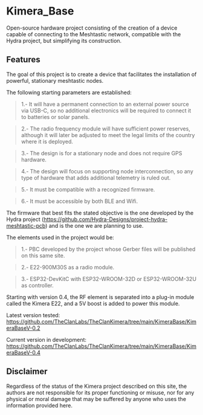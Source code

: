 # Kimera_Base
Open-source hardware project consisting of the creation of a device capable of connecting to the Meshtastic network, compatible with the Hydra project, but simplifying its construction.

## Features

The goal of this project is to create a device that facilitates the installation of powerful, stationary meshtastic nodes.

The following starting parameters are established:

> 1.- It will have a permanent connection to an external power source via USB-C, so no additional electronics will be required to connect it to batteries or solar panels.

> 2.- The radio frequency module will have sufficient power reserves, although it will later be adjusted to meet the legal limits of the country where it is deployed.

> 3.- The design is for a stationary node and does not require GPS hardware.

> 4.- The design will focus on supporting node interconnection, so any type of hardware that adds additional telemetry is ruled out.

> 5.- It must be compatible with a recognized firmware.

> 6.- It must be accessible by both BLE and Wifi.

The firmware that best fits the stated objective is the one developed by the Hydra project (https://github.com/Hydra-Designs/project-hydra-meshtastic-pcb) and is the one we are planning to use.

The elements used in the project would be:

> 1.- PBC developed by the project whose Gerber files will be published on this same site.

> 2.- E22-900M30S as a radio module.

> 3.- ESP32-DevKitC with ESP32-WROOM-32D or ESP32-WROOM-32U as controller.

Starting with version 0.4, the RF element is separated into a plug-in module called the Kimera E22, and a 5V boost is added to power this module.

Latest version tested: https://github.com/TheClanLabs/TheClanKimera/tree/main/KimeraBase/KimeraBaseV-0.2

Current version in development: https://github.com/TheClanLabs/TheClanKimera/tree/main/KimeraBase/KimeraBaseV-0.4

## Disclaimer

Regardless of the status of the Kimera project described on this site, the authors are not responsible for its proper functioning or misuse, nor for any physical or moral damage that may be suffered by anyone who uses the information provided here.
